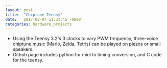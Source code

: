 ```yaml
---
layout: post
title:  "Chiptune Teensy"
date:   2017-02-07 11:31:45 -0800
categories: hardware_projects
---
```



* Using the Teensy 3.2's 3 clocks to vary PWM frequency, three-voice chiptune music (Mario, Zelda, Tetris) can be played on piezos or small speakers.
* Github page includes python for midi to timing conversion, and C code for the teensy.
